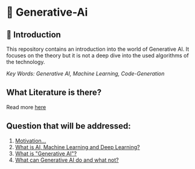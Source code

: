 # 🧬 Generative-Ai

## 🤖 Introduction

This repository contains an introduction into the world of Generative AI.
It focuses on the theory but it is not a deep dive into the used algorithms of the technology.

_Key Words: Generative AI, Machine Learning, Code-Generation_

## What Literature is there?

Read more [here](./literature/README.md)

## Question that will be addressed:

1. [Motivation...](./context/MOTIVATION.md)
2. [What is AI, Machine Learning and Deep Learning?](./context/README.md)
3. [What is "Generative AI"?](./main/README.md)
4. [What can Generative AI do and what not?](./main/README.md)
